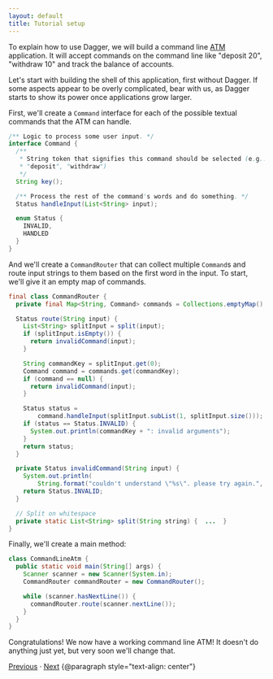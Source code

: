 ```yaml
---
layout: default
title: Tutorial setup
---
```


To explain how to use Dagger, we will build a command line
[ATM](https://en.wikipedia.org/wiki/Automated_teller_machine) application. It
will accept commands on the command line like "deposit 20", "withdraw 10" and
track the balance of accounts.

Let's start with building the shell of this application, first without Dagger.
If some aspects appear to be overly complicated, bear with us, as Dagger starts
to show its power once applications grow larger.

First, we'll create a `Command` interface for each of the possible textual
commands that the ATM can handle.

```java
/** Logic to process some user input. */
interface Command {
  /**
   * String token that signifies this command should be selected (e.g.:
   * "deposit", "withdraw")
   */
  String key();

  /** Process the rest of the command's words and do something. */
  Status handleInput(List<String> input);

  enum Status {
    INVALID,
    HANDLED
  }
}
```

And we'll create a `CommandRouter` that can collect multiple `Command`s and
route input strings to them based on the first word in the input. To start,
we'll give it an empty map of commands.

```java
final class CommandRouter {
  private final Map<String, Command> commands = Collections.emptyMap();

  Status route(String input) {
    List<String> splitInput = split(input);
    if (splitInput.isEmpty()) {
      return invalidCommand(input);
    }

    String commandKey = splitInput.get(0);
    Command command = commands.get(commandKey);
    if (command == null) {
      return invalidCommand(input);
    }

    Status status =
        command.handleInput(splitInput.subList(1, splitInput.size()));
    if (status == Status.INVALID) {
      System.out.println(commandKey + ": invalid arguments");
    }
    return status;
  }

  private Status invalidCommand(String input) {
    System.out.println(
        String.format("couldn't understand \"%s\". please try again.", input));
    return Status.INVALID;
  }

  // Split on whitespace
  private static List<String> split(String string) {  ...  }
}
```

Finally, we'll create a main method:

```java
class CommandLineAtm {
  public static void main(String[] args) {
    Scanner scanner = new Scanner(System.in);
    CommandRouter commandRouter = new CommandRouter();

    while (scanner.hasNextLine()) {
      commandRouter.route(scanner.nextLine());
    }
  }
}
```

Congratulations! We now have a working command line ATM! It doesn't do anything
just yet, but very soon we'll change that.

[Previous](index) · [Next](02-initial-dagger)
{@paragraph style="text-align: center"}
